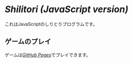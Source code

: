 # <em>Shilitori (JavaScript version)</em>  
これはJavaScriptのしりとりプログラムです。 
## ゲームのプレイ
ゲームは<em>[GitHub Pages](https://ryofuji2005.github.io/ShilitoriJS/shilitori.html)</em>でプレイできます。
